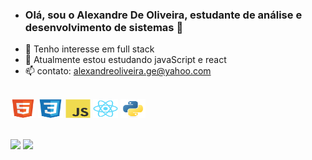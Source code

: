 - ### Olá, sou o Alexandre De Oliveira, estudante de análise e desenvolvimento de sistemas 👋 
- 👀 Tenho interesse em full stack
- 🌱 Atualmente estou estudando javaScript e react 
- 📫 contato: alexandreoliveira.ge@yahoo.com


<div style="display: inline_block"><br>
  <img align="center" alt="-HTML" height="30" width="40" src="https://raw.githubusercontent.com/devicons/devicon/master/icons/html5/html5-original.svg">
  <img align="center" alt="-CSS" height="30" width="40" src="https://raw.githubusercontent.com/devicons/devicon/master/icons/css3/css3-original.svg">
  <img align="center" alt="-JavaScript" height="30" width="40" src="https://raw.githubusercontent.com/devicons/devicon/master/icons/javascript/javascript-original.svg">
  <img align="center" alt="-React" height="30" width="40" src="https://raw.githubusercontent.com/devicons/devicon/master/icons/react/react-original.svg">
  <img align="center" alt="-Python" height="30" width="40" src="https://raw.githubusercontent.com/devicons/devicon/master/icons/python/python-original.svg">
</div><br><br>
<div> 
  <a href="https://www.linkedin.com/in/alexandre-oliveira-a36919197/" target="_blank"><img src="https://img.shields.io/badge/-LinkedIn-%230077B5?style=for-the-badge&logo=linkedin&logoColor=white" target="_blank"></a>
  <a href="https://api.whatsapp.com/send?phone=5513997764766&text=Ol%C3%A1,%20tudo%20bem%20?%0Avim%20atrav%C3%A9s%20do%20link%20em%20seu%20github" target="_blank"><img src="https://img.shields.io/badge/WhatsApp-25D366?style=for-the-badge&logo=whatsapp&logoColor=white" target="_blank"></a> 
</div>

